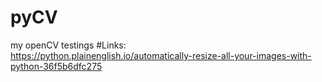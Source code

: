 # pyCV
my openCV testings
#Links:
<br />
https://python.plainenglish.io/automatically-resize-all-your-images-with-python-36f5b6dfc275

